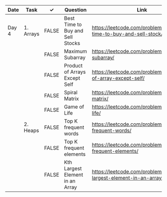 | Date  | Task      | ✓     | Question                         | Link                                                           | Difficulty |
|-------|-----------|-------|----------------------------------|----------------------------------------------------------------|------------|
| Day 4 | 1. Arrays | FALSE | Best Time to Buy and Sell Stocks | https://leetcode.com/problems/best-time-to-buy-and-sell-stock/ | Easy       |
|       |           | FALSE | Maximum Subarray                 | https://leetcode.com/problems/maximum-subarray/                | Easy       |
|       |           | FALSE | Product of Arrays Except Self    | https://leetcode.com/problems/product-of-array-except-self/    | Medium     |
|       |           | FALSE | Spiral Matrix                    | https://leetcode.com/problems/spiral-matrix/                   | Medium     |
|       |           | FALSE | Game of Life                     | https://leetcode.com/problems/game-of-life/                    | Medium     |
|       | 2. Heaps  | FALSE | Top K frequent words             | https://leetcode.com/problems/top-k-frequent-words/            | Medium     |
|       |           | FALSE | Top K frequent elements          | https://leetcode.com/problems/top-k-frequent-elements/         | Medium     |
|       |           | FALSE | Kth Largest Element in an Array  | https://leetcode.com/problems/kth-largest-element-in-an-array/ | Medium     |
